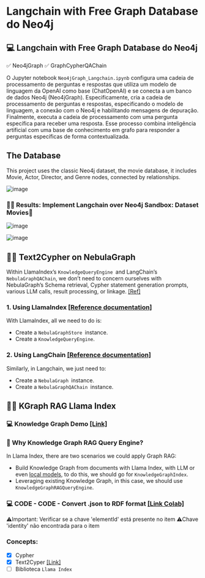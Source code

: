 # Langchain with Free Graph Database do Neo4j

## 💻  Langchain with Free Graph Database do Neo4j
✅ Neo4jGraph
✅ GraphCypherQAChain

O Jupyter notebook `Neo4jGraph_Langchain.ipynb` configura uma cadeia de processamento de perguntas e respostas que utiliza um modelo de linguagem da OpenAI como base (ChatOpenAI) e se conecta a um banco de dados Neo4j (Neo4jGraph). Especificamente, cria a cadeia de processamento de perguntas e respostas, especificando o modelo de linguagem, a conexão com o Neo4j e habilitando mensagens de depuração. Finalmente, executa a cadeia de processamento com uma pergunta específica para receber uma resposta. Esse processo combina inteligência artificial com uma base de conhecimento em grafo para responder a perguntas específicas de forma contextualizada.

## The Database
This project uses the classic Neo4j dataset, the movie database, it includes Movie, Actor, Director, and Genre nodes, connected by relationships.

![image](https://github.com/lauraparra28/KGraph/assets/10816198/82cf5d31-de22-4e6d-8df2-87978e5b1475)

###  👩‍💻 Results: Implement Langchain over Neo4j Sandbox: Dataset Movies

![image](https://github.com/lauraparra28/Graphs/assets/10816198/80e1e7ff-22ba-418c-bcba-aef5e74e15cf)

![image](https://miro.medium.com/v2/resize:fit:1400/1*aIPT_zo4zQnsQbRP3s8Tpg.png)


## 🕵️‍♀️ Text2Cypher on NebulaGraph
Within LlamaIndex’s `KnowledgeQueryEngine `and LangChain’s `NebulaGraphQAChain`, we don’t need to concern ourselves with NebulaGraph’s Schema retrieval, Cypher statement generation prompts, various LLM calls, result processing, or linkage. [[Ref]](https://siwei.io/en/llm-text-to-nebulagraph-query/)

### 1. Using LlamaIndex [[Reference documentation]](https://gpt-index.readthedocs.io/en/latest/examples/query_engine/knowledge_graph_query_engine.html)

With LlamaIndex, all we need to do is:

- Create a `NebulaGraphStore `instance.
- Create a `KnowledgeQueryEngine`.

### 2. Using LangChain [[Reference documentation]](https://python.langchain.com/docs/modules/chains/additional/graph_nebula_qa)
Similarly, in Langchain, we just need to:

- Create a `NebulaGraph `instance.
- Create a `NebulaGraphQAChain `instance.

## 🕵️‍♀️ KGraph RAG Llama Index 
### 💻 Knowledge Graph Demo [[Link]](https://docs.llamaindex.ai/en/stable/examples/index_structs/knowledge_graph/KnowledgeGraphDemo.html)


### 📃 Why Knowledge Graph RAG Query Engine?

In Llama Index, there are two scenarios we could apply Graph RAG:

- Build Knowledge Graph from documents with Llama Index, with LLM or even [local models](https://colab.research.google.com/drive/1G6pcR0pXvSkdMQlAK_P-IrYgo-_staxd?usp=sharing), to do this, we should go for `KnowledgeGraphIndex`.
- Leveraging existing Knowledge Graph, in this case, we should use `KnowledgeGraphRAGQueryEngine`.

###  💻 CODE - CODE - Convert .json to RDF format [[Link Colab]](https://colab.research.google.com/drive/1k_UPxolACruYuhDTubPT0iD2vcn6mUNl?usp=sharing) 
⚠️Important: Verificar se a chave 'elementId' está presente no item
⚠️Chave 'identity' não encontrada para o item

### Concepts: 
- [x]  Cypher
- [x]  Text2Cyper [[Link]](https://siwei.io/en/llm-text-to-nebulagraph-query/)
- [ ]  Biblioteca `Llama Index`
